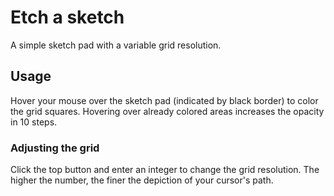 # Etch a sketch

A simple sketch pad with a variable grid resolution.

## Usage

Hover your mouse over the sketch pad (indicated by black border) to color the grid squares. Hovering over already colored areas increases the opacity in 10 steps.

### Adjusting the grid

Click the top button and enter an integer to change the grid resolution. The higher the number, the finer the depiction of your cursor's path.
